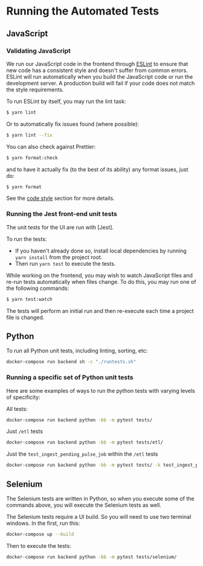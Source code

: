 # Running the Automated Tests

## JavaScript

### Validating JavaScript

We run our JavaScript code in the frontend through [ESLint] to ensure
that new code has a consistent style and doesn't suffer from common
errors. ESLint will run automatically when you build the JavaScript code
or run the development server. A production build will fail if your code
does not match the style requirements.

To run ESLint by itself, you may run the lint task:

```bash
$ yarn lint
```

Or to automatically fix issues found (where possible):

```bash
$ yarn lint --fix
```

You can also check against Prettier:

```bash
$ yarn format:check
```

and to have it actually fix (to the best of its ability) any format issues,
just do:

```bash
$ yarn format
```

See the [code style](code_style.md#ui) section for more details.

### Running the Jest front-end unit tests

The unit tests for the UI are run with [Jest].

To run the tests:

- If you haven't already done so, install local dependencies by running `yarn install` from the project root.
- Then run `yarn test` to execute the tests.

While working on the frontend, you may wish to watch JavaScript files and re-run tests
automatically when files change. To do this, you may run one of the following commands:

```bash
$ yarn test:watch
```

The tests will perform an initial run and then re-execute each time a project file is changed.

## Python

To run all Python unit tests, including linting, sorting, etc:

```bash
docker-compose run backend sh -c "./runtests.sh"
```

### Running a specific set of Python unit tests

Here are some examples of ways to run the python tests with varying levels
of specificity:

All tests:

```bash
docker-compose run backend python -bb -m pytest tests/
```

Just `/etl` tests

```bash
docker-compose run backend python -bb -m pytest tests/etl/
```

Just the `test_ingest_pending_pulse_job` within the `/etl` tests

```bash
docker-compose run backend python -bb -m pytest tests/ -k test_ingest_pending_pulse_job
```

## Selenium

The Selenium tests are written in Python, so when you execute some of the
commands above, you will execute the Selenium tests as well.

The Selenium tests require a UI build. So you will need to use two terminal
windows. In the first, run this:

```bash
docker-compose up --build
```

Then to execute the tests:

```bash
docker-compose run backend python -bb -m pytest tests/selenium/
```

[eslint]: https://eslint.org
